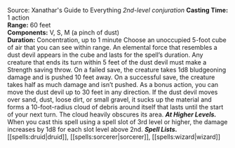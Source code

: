 Source: Xanathar's Guide to Everything
*2nd-level conjuration*
**Casting Time:** 1 action  
**Range:** 60 feet  
**Components:** V, S, M (a pinch of dust)  
**Duration:** Concentration, up to 1 minute
Choose an unoccupied 5-foot cube of air that you can see within range. An elemental force that resembles a dust devil appears in the cube and lasts for the spell’s duration.
Any creature that ends its turn within 5 feet of the dust devil must make a Strength saving throw. On a failed save, the creature takes 1d8 bludgeoning damage and is pushed 10 feet away. On a successful save, the creature takes half as much damage and isn’t pushed.
As a bonus action, you can move the dust devil up to 30 feet in any direction. If the dust devil moves over sand, dust, loose dirt, or small gravel, it sucks up the material and forms a 10-foot-radius cloud of debris around itself that lasts until the start of your next turn. The cloud heavily obscures its area.
***At Higher Levels.*** When you cast this spell using a spell slot of 3rd level or higher, the damage increases by 1d8 for each slot level above 2nd.
***Spell Lists.*** [[spells:druid|druid]], [[spells:sorcerer|sorcerer]], [[spells:wizard|wizard]]